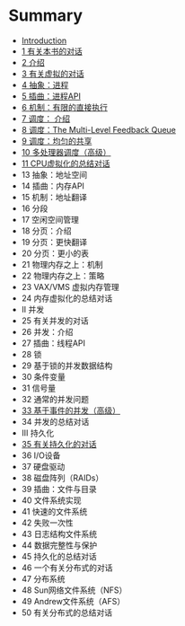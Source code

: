 # Summary

* [Introduction](README.md)
* [1 有关本书的对话](chapter1.md)
* [2 介绍](chapter2.md)
* [3 有关虚拟的对话](chapter3.md)
* [4 抽象：进程](chapter4.md)
* [5 插曲：进程API](chapter5.md)
* [6 机制：有限的直接执行](chapter6.md)
* [7 调度： 介绍](chapter7.md)
* [8 调度：The Multi-Level Feedback Queue](chapter8.md)
* [9 调度：均匀的共享](chapter9.md)
* [10 多处理器调度（高级）](chapter10.md)
* [11 CPU虚拟化的总结对话](chapter11.md)
* 13 抽象：地址空间
* 14 插曲：内存API
* 15 机制：地址翻译
* 16 分段
* 17 空闲空间管理
* 18 分页：介绍
* 19 分页：更快翻译
* 20 分页：更小的表
* 21 物理内存之上：机制
* 22 物理内存之上：策略
* 23 VAX/VMS 虚拟内存管理
* 24 内存虚拟化的总结对话
* II 并发
* 25 有关并发的对话
* 26 并发：介绍
* 27 插曲：线程API
* 28 锁
* 29 基于锁的并发数据结构
* 30 条件变量
* 31 信号量
* 32 通常的并发问题
* [33 基于事件的并发（高级）](chapter33.md)
* 34 并发的总结对话
* III 持久化
* [35 有关持久化的对话](chapter35.md)
* 36 I/O设备
* 37 硬盘驱动
* 38 磁盘阵列（RAIDs）
* 39 插曲：文件与目录
* 40 文件系统实现
* 41 快速的文件系统
* 42 失败一次性
* 43 日志结构文件系统
* 44 数据完整性与保护
* 45 持久化的总结对话
* 46 一个有关分布式的对话
* 47 分布系统
* 48 Sun网络文件系统（NFS）
* 49 Andrew文件系统（AFS）
* 50 有关分布式的总结对话

